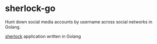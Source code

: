 # sherlock-go
Hunt down social media accounts by username across social networks in Golang.  

[sherlock](https://github.com/sherlock-project/sherlock) application written in Golang 
